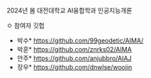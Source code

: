 2024년 봄 대전대학교 AI융합학과 인공지능개론

ㅇ 참여자 깃헙
  - 박수* <https://github.com/99geodetic/AIMA/>
  - 박훈* <https://github.com/znrks02/AIMA>
  - 안주* <https://github.com/anjubbro/AIAJ>
  - 장우* <https://github.com/dnwlse/woojin>
